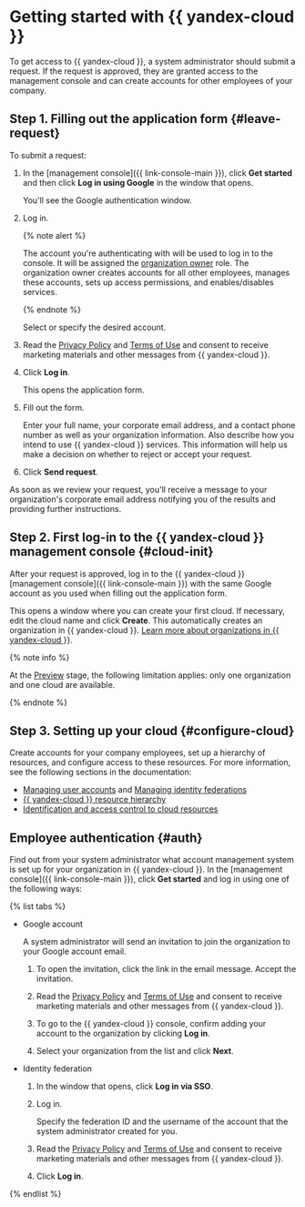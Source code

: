 # Getting started with {{ yandex-cloud }}

To get access to {{ yandex-cloud }}, a system administrator should submit a request. If the request is approved, they are granted access to the management console and can create accounts for other employees of your company.

## Step 1. Filling out the application form {#leave-request}

To submit a request:

1. In the [management console]({{ link-console-main }}), click **Get started** and then click **Log in using Google** in the window that opens.

   You'll see the Google authentication window.

1. Log in.

   {% note alert %}

   The account you're authenticating with will be used to log in to the console. It will be assigned the [organization owner](../iam/concepts/access-control/roles.md#owner) role. The organization owner creates accounts for all other employees, manages these accounts, sets up access permissions, and enables/disables services.

   {% endnote %}

   Select or specify the desired account.

1. Read the [Privacy Policy](../legal/privacy.md) and [Terms of Use](../legal/terms.md) and consent to receive marketing materials and other messages from {{ yandex-cloud }}.

1. Click **Log in**.

   This opens the application form.

1. Fill out the form.

   Enter your full name, your corporate email address, and a contact phone number as well as your organization information. Also describe how you intend to use {{ yandex-cloud }} services. This information will help us make a decision on whether to reject or accept your request.

1. Click **Send request**.

As soon as we review your request, you'll receive a message to your organization's corporate email address notifying you of the results and providing further instructions.

## Step 2. First log-in to the {{ yandex-cloud }} management console {#cloud-init}

After your request is approved, log in to the {{ yandex-cloud }} [management console]({{ link-console-main }}) with the same Google account as you used when filling out the application form.

This opens a window where you can create your first cloud. If necessary, edit the cloud name and click **Create**. This automatically creates an organization in {{ yandex-cloud }}. [Learn more about organizations in {{ yandex-cloud }}](../organization).

{% note info %}

At the [Preview](../overview/concepts/launch-stages.md) stage, the following limitation applies: only one organization and one cloud are available.

{% endnote %}

## Step 3. Setting up your cloud {#configure-cloud}

Create accounts for your company employees, set up a hierarchy of resources, and configure access to these resources. For more information, see the following sections in the documentation:

- [Managing user accounts](../organization/manage-users) and [Managing identity federations](../organization/add-federation)
- [{{ yandex-cloud }} resource hierarchy](../resource-manager/concepts/resources-hierarchy.md)
- [Identification and access control to cloud resources](../iam)

## Employee authentication {#auth}

Find out from your system administrator what account management system is set up for your organization in {{ yandex-cloud }}. In the [management console]({{ link-console-main }}), click **Get started** and log in using one of the following ways:

{% list tabs %}

- Google account

   A system administrator will send an invitation to join the organization to your Google account email.

   1. To open the invitation, click the link in the email message. Accept the invitation.

   1. Read the [Privacy Policy](../legal/privacy.md) and [Terms of Use](../legal/terms.md) and consent to receive marketing materials and other messages from {{ yandex-cloud }}.

   1. To go to the {{ yandex-cloud }} console, confirm adding your account to the organization by clicking **Log in**.

   1. Select your organization from the list and click **Next**.

- Identity federation

   1. In the window that opens, click **Log in via SSO**.

   1. Log in.

      Specify the federation ID and the username of the account that the system administrator created for you.

   1. Read the [Privacy Policy](../legal/privacy.md) and [Terms of Use](../legal/terms.md) and consent to receive marketing materials and other messages from {{ yandex-cloud }}.

   1. Click **Log in**.

{% endlist %}

